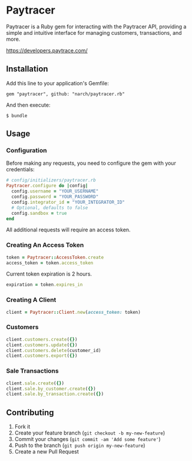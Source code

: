 # Paytracer

Paytracer is a Ruby gem for interacting with the Paytracer API, providing a simple and intuitive interface for managing customers, transactions, and more.

https://developers.paytrace.com/

## Installation

Add this line to your application's Gemfile:

    gem "paytracer", github: "narch/paytracer.rb"

And then execute:

    $ bundle

## Usage

### Configuration

Before making any requests, you need to configure the gem with your credentials:

```ruby
# config/initializers/paytracer.rb
Paytracer.configure do |config|
  config.username = "YOUR_USERNAME"
  config.password = "YOUR_PASSWORD"
  config.integrator_id = "YOUR_INTEGRATOR_ID"
  # Optional, defaults to false
  config.sandbox = true
end
```

All additional requests will require an access token.

### Creating An Access Token

```ruby
token = Paytracer::AccessToken.create
access_token = token.access_token
```

Current token expiration is 2 hours.

```ruby
expiration = token.expires_in
```

### Creating A Client

```ruby
client = Paytracer::Client.new(access_token: token)
```

### Customers

```ruby
client.customers.create({})
client.customers.update({})
client.customers.delete(customer_id)
client.customers.export({})
```

### Sale Transactions

```ruby
client.sale.create({})
client.sale.by_customer.create({})
client.sale.by_transaction.create({})
```

## Contributing

1. Fork it
2. Create your feature branch (`git checkout -b my-new-feature`)
3. Commit your changes (`git commit -am 'Add some feature'`)
4. Push to the branch (`git push origin my-new-feature`)
5. Create a new Pull Request
